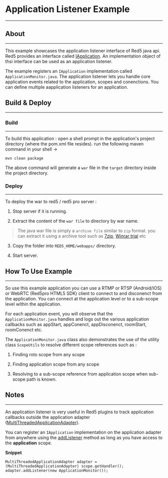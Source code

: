 # Application Listener Example
---

## About
---

This example showcases the application listener interface of Red5 java api. Red5 provides an interface called [IApplication](http://red5.org/javadoc/red5-server-common/org/red5/server/adapter/IApplication.html). An implementation object of thsi interface can be used as an application listener.

The example registers an `IApplication` implementation called `ApplicationMonitor.java`. The application listener lets you handle core application events related to the application, scopes and conenctions. You can define multiple aapplication listeners for an application.


## Build & Deploy
---

### Build
---

To build this application : open a shell prompt in the application's project directory (where the pom.xml file resides). run the following maven command in your shell -> 

``` 
mvn clean package 

```

The above command will generate a `war` file in the `target` directory inside the project directory. 


### Deploy
---

To deploy the war to red5 / red5 pro server :

1. Stop server if it is running.

2. Extract the content of the `war file` to directory by war name. 

> The java war file is simply a `archive file` similar to `zip` format. you can extract it using a archive tool such as [7zip](#http://www.7-zip.org/), [Winrar trial](#http://www.rarlab.com/download.htm) etc

3. Copy the folder into `RED5_HOME/webapps/` directory.

4. Start server.


## How To Use Example
---

So use this example application you can use a RTMP or RTSP (Android/IOS) or WebRTC (Red5pro HTML5 SDK) client to connect to and disconenct from the application. You can connect at the application level or to a sub-scope level within the application. 

For each application event, you will observe that the `ApplicationMonitor.java` handles and logs out the various application callbacks such as appStart, appConenct, appDisconenct, roomStart, roomConenct etc.


The `ApplicationMonitor.java` class also demonstrates the use of the utility class `ScopeUtils` to resolve different scope references such as :

1. Finding roto scope from any scope

2. Finding application scope from any scope

3. Resolving to a sub-scope reference from application scope when sub-scope path is known.


## Notes
---

An application listener is very useful in Red5 plugins to track application callbacks outside the application adapter ([MultiThreadedApplicationAdapter](http://red5.org/javadoc/red5-server/org/red5/server/adapter/MultiThreadedApplicationAdapter.html)). 

You can register an `IApplication` implementation on the application adapter from anywhere using the [addListener](http://red5.org/javadoc/red5-server/org/red5/server/adapter/MultiThreadedApplicationAdapter.html#addListener(org.red5.server.adapter.IApplication)) method as long as you have access to the **application** scope.

__Snippet__

``` 
MultiThreadedApplicationAdapter adapter = (MultiThreadedApplicationAdapter) scope.getHandler();
adapter.addListener(new ApplicationMonitor());
```
